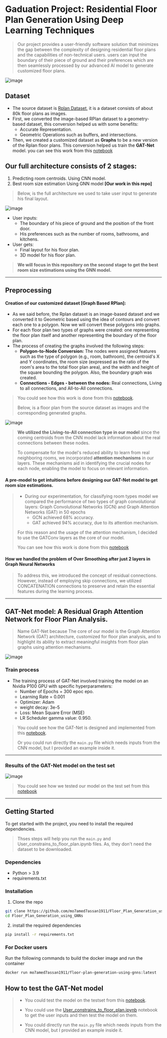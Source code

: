 # Gaduation Project: Residential Floor Plan Generation Using Deep Learning Techniques

> Our project provides a user-friendly software solution that minimizes the gap between the complexity of designing residential floor plans and the capabilities of non-technical users. users can input the boundary of their piece of ground and their preferences which are then seamlessly processed by our advanced AI model to generate customized floor plans. 


![image](https://github.com/mo7amed7assan1911/Floor_Plan_Generation_using_GNNs/assets/55090589/6fa02b98-ebc2-4282-b3f9-fb056de70171)

## Dataset
- The source dataset is [Rplan Dataset](http://staff.ustc.edu.cn/~fuxm/projects/DeepLayout/index.html), it is a dataset consists of about 80k floor plans as images.
- First, we converted the image-based RPlan dataset to a geometry-based dataset, this conversion helped us with some benefits:
  - Accurate Representation.
  - Geometric Operations such as buffers, and intersections.
- Then, we created a customized dataset as **Graphs** to be a new version of the Rplan floor plans. This conversion helped us train the **GAT-Net** model. you can see this work from this [notebook](https://github.com/mo7amed7assan1911/Floor_Plan_Generation_using_GNNs/blob/with-boundary/Creating_Dataset/generating-graphs.ipynb)

## Our full architecture consists of 2 stages:
1. Predicting room centroids. Using CNN model.
2. Best room size estimation Using GNN model **[Our work in this repo]**

> Below, is the full architecture we used to take user input to generate his final layout.

![image](https://github.com/mo7amed7assan1911/Floor_Plan_Generation_using_GNNs/assets/55090589/c0448e53-fdc6-471a-9e0c-8b1aee185363)

* User inputs:
  * The boundary of his piece of ground and the position of the front door.
  * His preferences such as the number of rooms, bathrooms, and kitchens.
* User gets:
   * Final layout for his floor plan.
   * 3D model for his floor plan.

> **We will focus in this repository on the second stage to get the best room size estimations using the GNN model.**
---
## Preprocessing

#### Creation of our customized dataset [Graph Based RPlan]:
* As we said before, the Rplan dataset is an image-based dataset and we converted it to Geometric based using the idea of contours and convert each one to a polygon. Now we will convert these polygons into graphs.
* For each floor plan two types of graphs were created: one representing the floor plan itself and another representing the boundary of the floor plan.
* The process of creating the graphs involved the following steps:
	* **Polygon-to-Node Conversion:** The nodes were assigned features such as the type of polygon (e.g., room, bathroom), the centroid's X and Y coordinates, the room size (expressed as the ratio of the room's area to the total floor plan area), and the width and height of the square bounding the polygon. Also, the boundary graph was created.
	* **Connections - Edges - between the nodes:** Real connections, Living to all connections, and All-to-All connections.

> You could see how this work is done from this [notebook](https://github.com/mo7amed7assan1911/Floor_Plan_Generation_using_GNNs/blob/with-boundary/Creating_Dataset/generating-graphs.ipynb).
> 
> Below, is a floor plan from the source dataset as images and the corresponding generated graphs.

![image](https://github.com/mo7amed7assan1911/Floor_Plan_Generation_using_GNNs/assets/55090589/3e49c78e-f1e5-49a6-8dd3-23b1ce8151f1)
> **We utilized the Living-to-All connection type in our model** since the coming centroids from the CNN model lack information about the real connections between these nodes.
>
> To compensate for the model's reduced ability to learn from real neighboring rooms, we incorporated **attention mechanisms** in our layers. These mechanisms aid in identifying the crucial nodes for each node, enabling the model to focus on relevant information.

#### A pre-model to get intuitions before designing our GAT-Net model to get room size estimations.
> * During our experimentation, for classifying room types model we compared the performance of two types of graph convolutional layers: Graph Convolutional Networks (GCN) and Graph Attention Networks (GAT) in 50 epochs
>     * GCN achieved 68% accuracy.
>     * GAT achieved 94% accuracy, due to its attention mechanism.
>  
> For this reason and the usage of the attention mechanism, I decided to use the GATConv layers as the core of our model.
> 
>  You can see how this work is done from this [notebook](https://github.com/mo7amed7assan1911/Floor_Plan_Generation_using_GNNs/blob/with-boundary/Classifying_node_types/classifying_node_types.ipynb)

#### How we handled the problem of Over Smoothing after just 2 layers in Graph Neural Networks
> To address this, we introduced the concept of residual connections. However, instead of employing skip connections, we utilized CONCATENATION connections to preserve and retain the essential features during the learning process.
---
## GAT-Net model: A Residual Graph Attention Network for Floor Plan Analysis.
> Name GAT-Net because The core of our model is the Graph Attention Network (GAT) architecture, customized for floor plan analysis, and to highlight its ability to extract meaningful insights from floor plan graphs using attention mechanisms.

![image](https://github.com/mo7amed7assan1911/Floor_Plan_Generation_using_GNNs/assets/55090589/8df287fe-252f-4884-aa90-a21eeb1bb118)

### Train process
* The training process of GAT-Net involved training the model on an Nvidia P100 GPU with specific hyperparameters:
	* Number of Epochs = 300 epoc epo.
	* Learning Rate = 0.001
	* Optimizer: Adam
	* weight decay: 3e-5
	* Loss: Mean Square Error (MSE)
	* LR Scheduler gamma value: 0.950.

> You could see how the GAT-Net is designed and implemented from this [notebook](https://github.com/mo7amed7assan1911/Floor_Plan_Generation_using_GNNs/blob/with-boundary/GAT-Net_model/GAT-Net_Model.ipynb).
>
> Or you could run directly the `main.py` file which needs inputs from the CNN model, but I provided an example inside it.
---
### Results of the GAT-Net model on the test set
![image](https://github.com/mo7amed7assan1911/Floor_Plan_Generation_using_GNNs/assets/55090589/b05d85ff-c45a-4f2e-9ac3-163819c2ebdc)
> You could see how we tested our model on the test set from this [notebook](https://github.com/mo7amed7assan1911/Floor_Plan_Generation_using_GNNs/blob/with-boundary/GAT-Net_model/Testing_GAT-Net_model.ipynb)
---

## Getting Started
To get started with the project, you need to install the required dependencies.
> Thses steps will help you run the `main.py` and User_constrains_to_floor_plan.ipynb files. As, they don't need the dataset to be downloaded.

### Dependencies
* Python > 3.9
* requirements.txt

### Installation
1. Clone the repo
```bash
git clone https://github.com/mo7amed7assan1911/Floor_Plan_Generation_using_GNNs.git
cd Floor_Plan_Generation_using_GNNs
```
2. install the required dependencies
```bash
pip install -r requirements.txt
```
### For Docker users
Run the following commands to build the docker image and run the container
```bash
docker run mo7amed7assan1911/floor-plan-generation-using-gnns:latest
```
## How to test the GAT-Net model

> * You could test the model on the testset from this [notebook](GA-Net_model/Testing_GAT-Net_model.ipynb).
>
> * You could use the [User_constrains_to_floor_plan.ipynb](User_constrains_to_floor_plan.ipynb) notebook to get the user inputs and then test the model on them.
>
> * You could directly run the `main.py` file which needs inputs from the CNN model, but I provided an example inside it.

